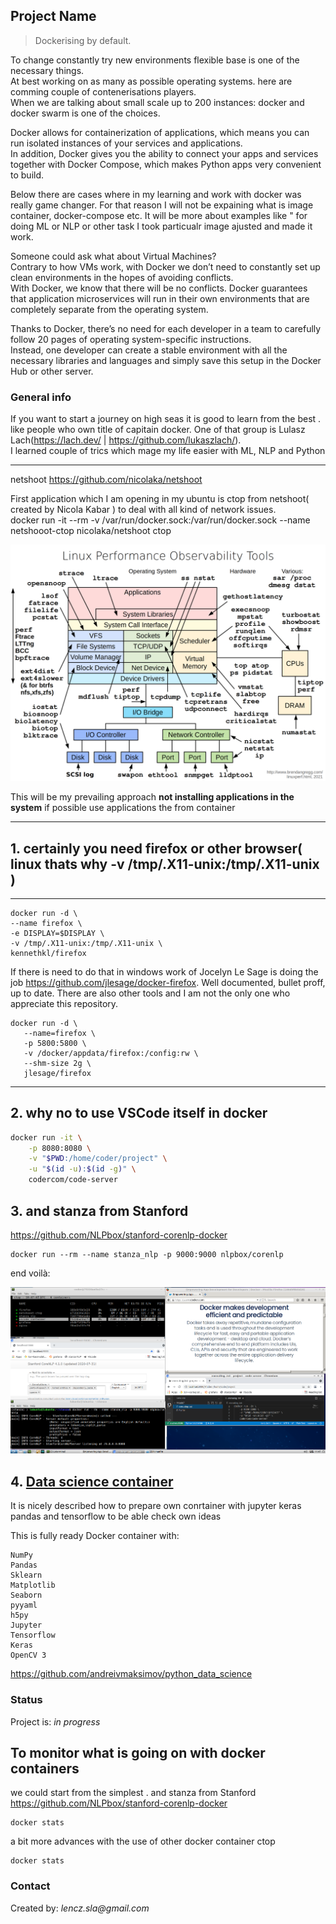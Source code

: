 ## Project Name
> <p>Dockerising by default.<br>
To change constantly try new environments flexible base is one of the necessary things.<br>
At best  working on as many as possible operating systems. here are comming couple of contenerisations players.<br>
When we are talking about small scale up to 200 instances: docker and docker swarm is one of the choices. <br>
 
Docker allows for containerization of applications, which means you can run isolated instances of your services and applications. <br> In addition, Docker gives you the ability to connect your apps and services together with Docker Compose, which makes Python apps very convenient to build.<br>
 
Below there are cases where in my learning and work with docker was really game changer.
For that reason I will not be expaining what is image container, docker-compose etc. 
It will be more about examples like " for doing ML or NLP or other task I took particualr image ajusted and made it work.

Someone could ask what about Virtual Machines?<br>
Contrary to how VMs work, with Docker we don’t need to constantly set up clean environments in the hopes of avoiding conflicts.<br>
With Docker, we know that there will be no conflicts. Docker guarantees that application microservices will run in their own environments that are completely separate from the operating system.

Thanks to Docker, there’s no need for each developer in a team to carefully follow 20 pages of operating system-specific instructions. <br>Instead, one developer can create a stable environment with all the necessary libraries and languages and simply save this setup in the Docker Hub or other server.




### General info
If you want to start a journey on high seas it is good to learn from the best .
like people who  own title of capitain docker.
One of that group is Lulasz Lach(https://lach.dev/ | https://github.com/lukaszlach/). <br>I learned couple of trics which mage my life easier with ML, NLP and Python



 ---
netshoot
https://github.com/nicolaka/netshoot
 
 


First application which I am opening in my ubuntu is 
ctop from netshoot( created by Nicola Kabar ) to deal with all kind of network issues.<br>
docker run -it --rm -v /var/run/docker.sock:/var/run/docker.sock --name netshooot-ctop nicolaka/netshoot  ctop
 
![what for is netshoot](netshoot.png)

This will be my prevailing approach __not installing applications in the system__ if possible use applications the from container 


---




## 1.  certainly you need firefox or other browser( linux thats why -v /tmp/.X11-unix:/tmp/.X11-unix  )


--- 
```
docker run -d \
--name firefox \
-e DISPLAY=$DISPLAY \
-v /tmp/.X11-unix:/tmp/.X11-unix \
kennethkl/firefox
```
If there is need to do that in windows work of Jocelyn Le Sage is doing the job  https://github.com/jlesage/docker-firefox.
Well documented, bullet proff, up to date. There are also other tools and  I am not the only one who appreciate this repository.

 ```
 docker run -d \
    --name=firefox \
    -p 5800:5800 \
    -v /docker/appdata/firefox:/config:rw \
    --shm-size 2g \
    jlesage/firefox
 ```
 
 
---

## 2.  why no to use VSCode itself in docker
```bash
docker run -it \
    -p 8080:8080 \
    -v "$PWD:/home/coder/project" \
    -u "$(id -u):$(id -g)" \
    codercom/code-server
```
## 3.  and stanza from Stanford
 https://github.com/NLPbox/stanford-corenlp-docker
 
 ```
 docker run --rm --name stanza_nlp -p 9000:9000 nlpbox/corenlp
 ```
 end voilà:
 
 ![Docker](https://github.com/len-sla/dockerize_by_default/blob/main/docker-1.PNG)
 
 ## 4.  [Data science container](https://github.com/andreivmaksimov/python_data_science)

It is nicely described how to prepare own conrtainer with jupyter keras pandas and tensorflow 
to be able check own ideas

This is fully ready Docker container with:

    NumPy
    Pandas
    Sklearn
    Matplotlib
    Seaborn
    pyyaml
    h5py
    Jupyter
    Tensorflow
    Keras
    OpenCV 3


https://github.com/andreivmaksimov/python_data_science
### Status
Project is: _in progress_ 





## To monitor what is going on with docker containers
 
 we could start from the simplest
 .  and stanza from Stanford
 https://github.com/NLPbox/stanford-corenlp-docker
 
 ```
docker stats
 ```
 a bit more advances with the use of other docker container ctop
 
 ```
docker stats
 ```


### Contact
Created by: _lencz.sla@gmail.com_

